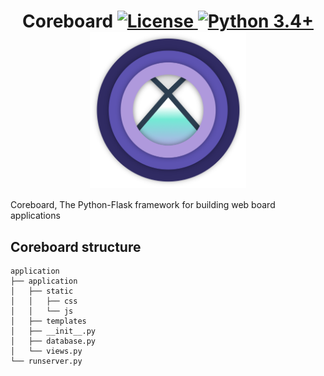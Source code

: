 <h1 align="center">
Coreboard
<a href='./LICENSE'>
    <img alt='License' src='https://img.shields.io/badge/Licence-MIT-green.svg'/>
</a>
<a href='https://docs.python.org/3/'>
    <img alt='Python 3.4+' src='https://img.shields.io/badge/python-3.4+-blue.svg'/>
</a>
<img align='center' alt='coreboard-logo' width='250' src='./coreboard-logo.png'/>
</h1>

Coreboard, The Python-Flask framework for building web board applications

## Coreboard structure

```
application
├── application
│   ├── static
│   │   ├── css
│   │   └── js
│   ├── templates
│   ├── __init__.py
│   ├── database.py
│   └── views.py
└── runserver.py
```
